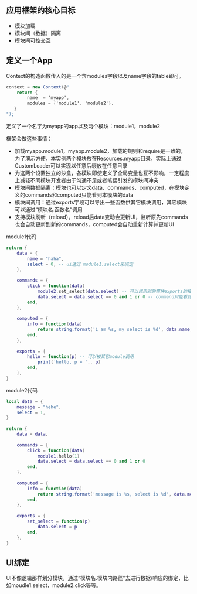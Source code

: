 ## 应用框架的核心目标

* 模块加载
* 模块间（数据）隔离
* 模块间可控交互


## 定义一个App

Context的构造函数传入的是一个含modules字段以及name字段的table即可。

~~~csharp
context = new Context(@"
    return {
        name  = 'myapp', 
        modules = {'module1', 'module2'}, 
   }
");
~~~

定义了一个名字为myapp的app以及两个模块：module1，module2

框架会做这些事情：

* 加载myapp.module1，myapp.module2，加载的规则和require是一致的，为了演示方便，本实例两个模块放在Resources.myapp目录，实际上通过CustomLoader可以实现以任意后缀放在任意目录
* 为这两个设置独立的沙盒，各模块即使定义了全局变量也互不影响，一定程度上减轻不同模块开发者由于沟通不足或者笔误引发的模块间冲突
* 模块间数据隔离：模块也可以定义data、commands、computed，在模块定义的commands和computed只能看到本模块的data
* 模块间调用：通过exports字段可以导出一些函数供其它模块调用，其它模块可以通过“模块名.函数名”调用
* 支持模块刷新（reload），reload后data变动会更新UI，监听原先commands也会自动更新到新的commands，computed会自动重新计算并更新UI

module1代码

~~~lua
return {
    data = {
	    name = "haha", 
		select = 0, -- ui通过 module1.select来绑定
	},
	
	commands = {
		click = function(data)
		    module2.set_select(data.select) -- 可以调用别的模块exports的接口
			data.select = data.select == 0 and 1 or 0 -- command只能看到/修改自己的数据
		end,
	},
    
    computed = {
        info = function(data)
            return string.format('i am %s, my select is %d', data.name, data.select)
        end,
    },
	
	exports = {
	    hello = function(p) -- 可以被其它module调用
		    print('hello, p = '.. p)
		end,
	},
}
~~~

module2代码

~~~lua
local data = {
    message = "hehe",
    select = 1,
}
	
return {
    data = data,
	
	commands = {
		click = function(data)
		    module1.hello(1)
			data.select = data.select == 0 and 1 or 0
		end,
	},
    
    computed = {
        info = function(data)
            return string.format('message is %s, select is %d', data.message, data.select)
        end,
    },
	
	exports = {
	    set_select = function(p)
		    data.select = p
		end,
	},
}
~~~

## UI绑定

UI不像逻辑那样划分模块，通过“模块名.模块内路径”去进行数据/响应的绑定，比如moudle1.select，module2.click等等。


